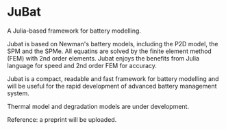 # JuBat
A Julia-based framework for battery modelling. 

Jubat is based on Newman's battery models, including the P2D model, the SPM and the SPMe. All equatins are solved by the finite element method (FEM) with 2nd order elements. Jubat enjoys the benefits from Julia language for speed and 2nd order FEM for accuracy.

Jubat is a compact, readable and fast framework for battery modelling and will be useful for the rapid development of advanced battery management system.

Thermal model and degradation models are under development.

Reference: a preprint will be uploaded.